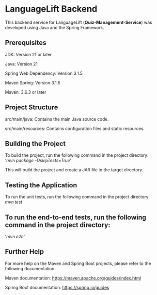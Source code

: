 # LanguageLift Backend
This backend service for LanguageLift (**Quiz-Management-Service**) was developed using Java and the Spring Framework.

## Prerequisites
JDK: Version 21 or later

Java: Version 21

Spring Web Dependency: Version 3.1.5

Maven Spring: Version 3.1.5

Maven: 3.6.3 or later

## Project Structure
src/main/java: Contains the main Java source code.

src/main/resources: Contains configuration files and static resources.

## Building the Project
To build the project, run the following command in the project directory:
'_mvn package -DskipTests=True_'

This will build the project and create a JAR file in the target directory.

## Testing the Application
To run the unit tests, run the following command in the project directory:
_mvn test_

## To run the end-to-end tests, run the following command in the project directory:
'_mvn e2e_'


## Further Help
For more help on the Maven and Spring Boot projects, please refer to the following documentation:

Maven documentation: https://maven.apache.org/guides/index.html

Spring Boot documentation: https://spring.io/guides
